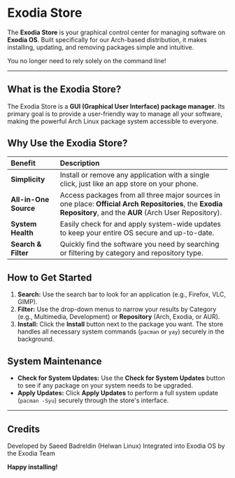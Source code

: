 # Exodia Store

The **Exodia Store** is your graphical control center for managing software on **Exodia OS**. Built specifically for our Arch-based distribution, it makes installing, updating, and removing packages simple and intuitive.

You no longer need to rely solely on the command line!

---

## What is the Exodia Store?

The Exodia Store is a **GUI (Graphical User Interface) package manager**. Its primary goal is to provide a user-friendly way to manage all your software, making the powerful Arch Linux package system accessible to everyone.

## Why Use the Exodia Store?

| Benefit | Description |
| :--- | :--- |
| **Simplicity** | Install or remove any application with a single click, just like an app store on your phone. |
| **All-in-One Source** | Access packages from all three major sources in one place: **Official Arch Repositories**, the **Exodia Repository**, and the **AUR** (Arch User Repository). |
| **System Health** | Easily check for and apply system-wide updates to keep your entire OS secure and up-to-date. |
| **Search & Filter** | Quickly find the software you need by searching or filtering by category and repository type. |

## How to Get Started

1.  **Search:** Use the search bar to look for an application (e.g., Firefox, VLC, GIMP).
2.  **Filter:** Use the drop-down menus to narrow your results by Category (e.g., Multimedia, Development) or **Repository** (Arch, Exodia, or AUR).
3.  **Install:** Click the **Install** button next to the package you want. The store handles all necessary system commands (`pacman` or `yay`) securely in the background.

## System Maintenance

* **Check for System Updates:** Use the **Check for System Updates** button to see if any package on your system needs to be upgraded.
* **Apply Updates:** Click **Apply Updates** to perform a full system update (`pacman -Syu`) securely through the store's interface.

---
## Credits
Developed by Saeed Badreldin (Helwan Linux)
Integrated into Exodia OS by the Exodia Team

**Happy installing!**
